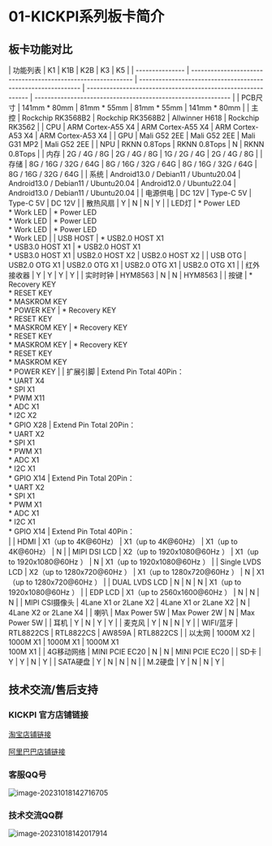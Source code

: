 # 01-KICKPI系列板卡简介





## 板卡功能对比

| 功能列表 | K1 | K1B | K2B | K3 | K5 |
| --------------- | ------------------------------------------------------------ | ------------------------------------------------------------ | ------------------------------------------------------------ | ------------------------------------------------------------ |
| PCB尺寸        | 141mm * 80mm                                                 | 81mm * 55mm                                                  | 81mm * 55mm                                                  | 141mm * 80mm                                                 |
| 主控            | Rockchip RK3568B2                                            | Rockchip RK3568B2                                            | Allwinner H618                                               | Rockchip RK3562                                              |
| CPU             | ARM Cortex-A55 X4                                            | ARM Cortex-A55 X4                                            | ARM Cortex-A53 X4                                            | ARM Cortex-A53 X4                                            |
| GPU             | Mali G52 2EE                                                 | Mali G52 2EE                                                 | Mali G31 MP2                                                 | Mali G52 2EE                                                 |
| NPU             | RKNN 0.8Tops                                                 | RKNN 0.8Tops                                                 | N                                                            | RKNN 0.8Tops                                                 |
| 内存            | 2G / 4G / 8G                                                 | 2G / 4G / 8G                                                 | 1G / 2G / 4G                                                 | 2G / 4G / 8G                                                 |
| 存储            | 8G / 16G / 32G / 64G                                         | 8G / 16G / 32G / 64G                                         | 8G / 16G / 32G / 64G                                         | 8G / 16G / 32G / 64G                                         |
| 系统            | Android13.0 / Debian11 / Ubuntu20.04                         | Android13.0 / Debian11 / Ubuntu20.04                         | Android12.0 / Ubuntu22.04                                    | Android13.0 / Debian11 / Ubuntu20.04                         |
| 电源供电        | DC 12V                                                       | Type-C 5V                                                    | Type-C 5V                                                    | DC 12V                                                       |
| 散热风扇        | Y                                                            | N                                                            | N                                                            | Y                                                            |
| LED灯           | * Power LED<br />* Work LED                                  | * Power LED<br />* Work LED                                  | * Power LED<br />* Work LED                                  | * Power LED<br />* Work LED                                  |
| USB HOST        | * USB2.0 HOST X1<br />* USB3.0 HOST X1                       | * USB2.0 HOST X1<br />* USB3.0 HOST X1                       | USB2.0 HOST X2                                               | USB2.0 HOST X2                                               |
| USB OTG         | USB2.0 OTG X1                                                | USB2.0 OTG X1                                                | USB2.0 OTG X1                                                | USB2.0 OTG X1                                                |
| 红外接收器      | Y                                                            | Y                                                            | Y                                                            | Y                                                            |
| 实时时钟        | HYM8563                                                      | N                                                            | N                                                            | HYM8563                                                      |
| 按键            | * Recovery KEY<br />* RESET KEY<br />* MASKROM KEY<br />* POWER KEY | * Recovery KEY<br />* RESET KEY<br />* MASKROM KEY           | * Recovery KEY<br />* RESET KEY<br />* MASKROM KEY           | * Recovery KEY<br />* RESET KEY<br />* MASKROM KEY<br />* POWER KEY |
| 扩展引脚        | Extend Pin Total 40Pin：<br />* UART X4<br />* SPI X1<br />* PWM X11<br />* ADC X1<br />* I2C X2<br />* GPIO X28 | Extend Pin Total 20Pin：<br />* UART X2<br />* SPI X1<br />* PWM X1<br />* ADC X1<br />* I2C X1<br />* GPIO X14 | Extend Pin Total 20Pin：<br />* UART X2<br />* SPI X1<br />* PWM X1<br />* ADC X1<br />* I2C X1<br />* GPIO X14 | Extend Pin Total 40Pin：<br />                               |
| HDMI            | X1（up to 4K@60Hz）                                          | X1（up to 4K@60Hz）                                          | X1（up to 4K@60Hz）                                          | N                                                            |
| MIPI DSI LCD    | X2（up to 1920x1080@60Hz ）                                  | X1（up to 1920x1080@60Hz ）                                  | N                                                            | X1（up to 1920x1080@60Hz ）                                  |
| Single LVDS LCD | X2（up to 1280x720@60Hz ）                                   | X1（up to 1280x720@60Hz ）                                   | N                                                            | X1（up to 1280x720@60Hz ）                                   |
| DUAL LVDS LCD   | N                                                            | N                                                            | N                                                            | X1（up to 1920x1080@60Hz ）                                  |
| EDP LCD         | X1（up to 2560x1600@60Hz ）                                  | N                                                            | N                                                            | N                                                            |
| MIPI CSI摄像头  | 4Lane X1 or 2Lane X2                                         | 4Lane X1 or 2Lane X2                                         | N                                                            | 4Lane X2 or 2Lane X4                                         |
| 喇叭            | Max Power 5W                                                 | Max Power 2W                                                 | N                                                            | Max Power 5W                                                 |
| 耳机            | Y                                                            | N                                                            | Y                                                            | Y                                                            |
| 麦克风          | Y                                                            | N                                                            | N                                                            | Y                                                            |
| WIFI/蓝牙       | RTL8822CS                                                    | RTL8822CS                                                    | AW859A                                                       | RTL8822CS                                                    |
| 以太网          | 1000M X2                                                     | 1000M X1                                                     | 1000M X1                                                     | 1000M X1<br />100M X1                                        |
| 4G移动网络      | MINI PCIE EC20                                               | N                                                            | N                                                            | MINI PCIE EC20                                               |
| SD卡            | Y                                                            | Y                                                            | N                                                            | Y                                                            |
| SATA硬盘        | Y                                                            | N                                                            | N                                                            | N                                                            |
| M.2硬盘         | Y                                                            | N                                                            | N                                                            | Y                                                            |





## 技术交流/售后支持

### KICKPI 官方店铺链接

[淘宝店铺链接](https://shop183733283.taobao.com/?spm=a230r.7195193.1997079397.2.10f76f498zHqMG)

[阿里巴巴店铺链接](https://shop122g2107958t7.1688.com/page/index.html?spm=0.0.wp_pc_common_header_companyName_undefined.0)



### 客服QQ号

![image-20231018142716705](http://tanzhtanzh.oss-cn-shenzhen.aliyuncs.com/img/image-20231018142716705.png)



### 技术交流QQ群

![image-20231018142017914](http://tanzhtanzh.oss-cn-shenzhen.aliyuncs.com/img/image-20231018142017914.png)

